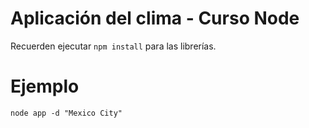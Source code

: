 # Aplicación del clima - Curso Node

Recuerden ejecutar ```npm install``` para las librerías.

# Ejemplo
```
node app -d "Mexico City"
``` 